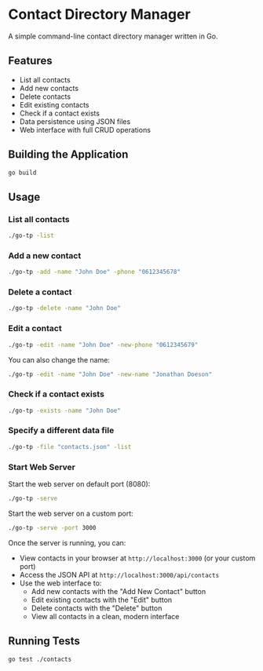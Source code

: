 # Contact Directory Manager

A simple command-line contact directory manager written in Go.

## Features

- List all contacts
- Add new contacts
- Delete contacts
- Edit existing contacts
- Check if a contact exists
- Data persistence using JSON files
- Web interface with full CRUD operations

## Building the Application

```bash
go build
```

## Usage

### List all contacts
```bash
./go-tp -list
```

### Add a new contact
```bash
./go-tp -add -name "John Doe" -phone "0612345678"
```

### Delete a contact
```bash
./go-tp -delete -name "John Doe"
```

### Edit a contact
```bash
./go-tp -edit -name "John Doe" -new-phone "0612345679"
```

You can also change the name:
```bash
./go-tp -edit -name "John Doe" -new-name "Jonathan Doeson"
```

### Check if a contact exists
```bash
./go-tp -exists -name "John Doe"
```

### Specify a different data file
```bash
./go-tp -file "contacts.json" -list
```

### Start Web Server
Start the web server on default port (8080):
```bash
./go-tp -serve
```

Start the web server on a custom port:
```bash
./go-tp -serve -port 3000
```

Once the server is running, you can:
- View contacts in your browser at `http://localhost:3000` (or your custom port)
- Access the JSON API at `http://localhost:3000/api/contacts`
- Use the web interface to:
  - Add new contacts with the "Add New Contact" button
  - Edit existing contacts with the "Edit" button
  - Delete contacts with the "Delete" button
  - View all contacts in a clean, modern interface

## Running Tests

```bash
go test ./contacts
``` 